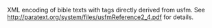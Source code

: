 XML encoding of bible texts with tags directly derived from usfm.
See http://paratext.org/system/files/usfmReference2_4.pdf for details.
